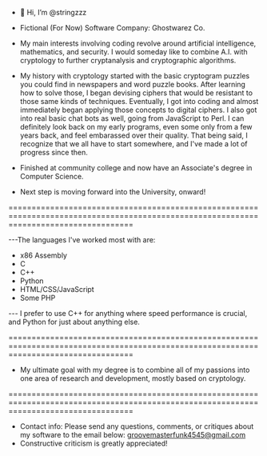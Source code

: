 - 👋 Hi, I’m @stringzzz 
- Fictional (For Now) Software Company: Ghostwarez Co.
- My main interests involving coding revolve around artificial intelligence, mathematics, and security. 
I would someday like to combine A.I. with cryptology to further cryptanalysis and cryptographic algorithms.

- My history with cryptology started with the basic cryptogram puzzles you could find in newspapers and word puzzle books.
 After learning how to solve those, I began devising ciphers that would be resistant to those same kinds of techniques.
 Eventually, I got into coding and almost immediately began applying those concepts to digital ciphers.
 I also got into real basic chat bots as well, going from JavaScript to Perl.
 I can definitely look back on my early programs, even some only from a few years back, and feel embarassed over their quality.
 That being said, I recognize that we all have to start somewhere, and I've made a lot of progress since then.

- Finished at community college and now have an Associate's degree in Computer Science.

- Next step is moving forward into the University, onward!

=======================================================================================================================================

---The languages I've worked most with are:
- x86 Assembly
- C
- C++
- Python
- HTML/CSS/JavaScript
- Some PHP

--- I prefer to use C++ for anything where speed performance is crucial, and Python for just about anything else.

=======================================================================================================================================

- My ultimate goal with my degree is to combine all of my passions into one area of research and development, mostly based on cryptology.
  
=======================================================================================================================================

- Contact info:
 Please send any questions, comments, or critiques about my software to the email below:
 groovemasterfunk4545@gmail.com
- Constructive criticism is greatly appreciated!
